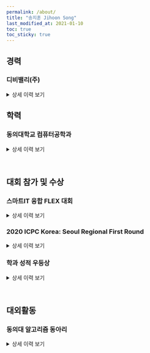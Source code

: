 ```yaml
---
permalink: /about/
title: "송지훈 Jihoon Song"
last_modified_at: 2021-01-10
toc: true
toc_sticky: true
---
```

## 경력

### 디비밸리(주)

<details>
<summary>상세 이력 보기</summary>
<div markdown="1">

* 2020.12.30 ~
* 인턴
* 본인 수행 업무: 이벤트단 쿼리 정리. 전자정부표준프레임워크로 서비스 고도화 (Spring MVC, MyBatis, eGovFramework)

</div>
</details>


## 학력

### 동의대학교 컴퓨터공학과

<details>
<summary>상세 이력 보기</summary>
<div markdown="1">

* 2018.03 ~
* 학사

</div>
</details>


&nbsp;

## 대회 참가 및 수상

### 스마트IT 융합 FLEX 대회

<details>
<summary>상세 이력 보기</summary>
<div markdown="1">

* 2020.12
* 장려상
* 로봇청소기와 제어 앱 제작
* 본인 수행 업무: Android 로봇청소기 제어 앱 제작

</div>
</details>


### 2020 ICPC Korea: Seoul Regional First Round

<details>
<summary>상세 이력 보기</summary>
<div markdown="1">

* 2020.10
* 252nd / 334th
* Team Name: HACKjeongdap
* Scoreboard: [http://icpckorea.org/2020/preliminary/scoreboard/dbda78f0e4/](http://icpckorea.org/2020/preliminary/scoreboard/dbda78f0e4/)

</div>
</details>



### 학과 성적 우등상

<details>
<summary>상세 이력 보기</summary>
<div markdown="1">

* 2018.07
* 수석

</div>
</details>


&nbsp;

## 대외활동

### 동의대 알고리즘 동아리

<details>
<summary>상세 이력 보기</summary>
<div markdown="1">

* 2020.12 ~
* 회장

</div>
</details>
